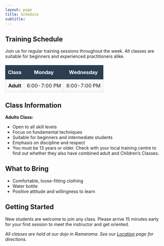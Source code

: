 ```yaml
---
layout: page
title: Schedule
subtitle: 
---
```


<style>
.main-content {
  padding-bottom: 3.125rem;
}

footer.footer-min {
  position: fixed;
  bottom: 0;
  width: 100%;
  padding: 0.1875rem;
  background-color: #f5f5f5;
  border-top: 1px solid #eeeeee;
  text-align: center;
}

table {
  border-collapse: collapse;
  width: 100%;
  margin: 20px 0;
}

table th {
  background-color: #2c3e50;
  color: white;
  padding: 12px 8px;
  text-align: center;
  font-weight: bold;
  border: 1px solid #34495e;
}

table td {
  padding: 10px 8px;
  text-align: center;
  border: 1px solid #ddd;
  background-color: #f9f9f9;
}

table tr:nth-child(even) td {
  background-color: #f2f2f2;
}

table tr:hover td {
  background-color: #e8f4f8;
}
</style>

## Training Schedule

Join us for regular training sessions throughout the week. All classes are suitable for beginners and experienced practitioners alike.

| Class | Monday | Wednesday |
|-------|--------|-----------|
| **Adult** | 6:00-7:00 PM | 6:00-7:00 PM |



## Class Information


**Adults Class:**
- Open to all skill levels
- Focus on fundamental techniques
- Suitable for beginners and intermediate students
- Emphasis on discipline and respect
- You must be 13 years or older. Check with your local training centre to find out whether they also have combined adult and Children’s Classes.

## What to Bring

- Comfortable, loose-fitting clothing
- Water bottle
- Positive attitude and willingness to learn

## Getting Started

New students are welcome to join any class. Please arrive 15 minutes early for your first session to meet the instructor and get oriented.

*All classes are held at our dojo in Ramarama. See our [Location](/aboutus) page for directions.*